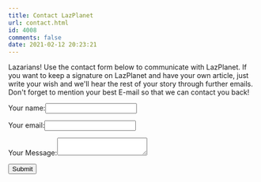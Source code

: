 ```yaml
---
title: Contact LazPlanet
url: contact.html
id: 4008
comments: false
date: 2021-02-12 20:23:21
---
```


Lazarians! Use the contact form below to communicate with LazPlanet. If you want to keep a signature on LazPlanet and have your own article, just write your wish and we'll hear the rest of your story through further emails. Don't forget to mention your best E-mail so that we can contact you back!

<form action="https://formspree.io/f/xyybaygj" method="POST">
  <p><label for="name">Your name:</label><input type="text" name="name" id="name" /></p>
  <p><label for="email">Your email:</label><input type="email" name="_replyto" id="email" /></p>
  <p><label for="message">Your Message:</label><textarea name="message" id="message"></textarea></p>
  <input type="submit" value="Submit" />
  <input type="hidden" name="_subject" value="[LazPlanet] New contact form submission" />
  <input type="text" name="_gotcha" style="display:none" />
</form>
